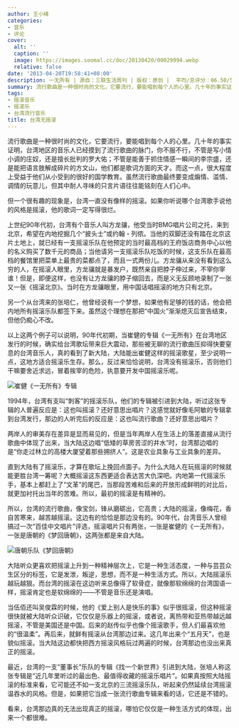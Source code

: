 ```yaml
---
author: 王小峰
categories:
- 音乐
- 评论
cover:
  alt: ''
  caption: ''
  image: https://images.soomal.cc/doc/20130420/00029994.webp
  relative: false
date: '2013-04-20T19:58:41+08:00'
description: 一无所有 | 源自：三联生活周刊 | 版权：原创 |  平均/总评分：06.50/52
summary: 流行歌曲是一种很时尚的文化，它要流行，要能唱到每个人的心里。几十年的事实证明，台湾地区的音乐人已经摸到了流行歌曲的脉门，你不服不行，不管是写小情小调的庄奴，还是擅长批判的罗大佑；不管是能善于抓住情感一瞬间的李宗盛，还是能把语言肢解成碎片的方文山，他们都是歌词方面的天才。而这一点，很大程度上受益于他们从小受到的很好的国学教育……
tags:
- 摇滚音乐
- 摇滚乐
- 台湾流行音乐
title: 台湾无摇滚
---
```


流行歌曲是一种很时尚的文化，它要流行，要能唱到每个人的心里。几十年的事实证明，台湾地区的音乐人已经摸到了流行歌曲的脉门，你不服不行，不管是写小情小调的庄奴，还是擅长批判的罗大佑；不管是能善于抓住情感一瞬间的李宗盛，还是能把语言肢解成碎片的方文山，他们都是歌词方面的天才。而这一点，很大程度上受益于他们从小受到的很好的国学教育。虽然流行歌曲最终要变成煽情、滥情、调情的玩意儿，但其中耐人寻味的只言片语往往能铭刻在人们心中。

但一个很有趣的现象是，台湾一直没有像样的摇滚。如果你听说哪个台湾歌手说他的风格是摇滚，他的歌词一定写得很烂。

上世纪90年代初，台湾有个音乐人叫方龙骧，他受当时BMG唱片公司之托，来到北京，希望在内地挖掘几个“披头士”或约翰・列侬。当他的双脚还没有踏在北京这片土地上，就已经有一支摇滚乐队在他预定的当时最高档的王府饭店商务中心以他的名义购买了数千元的商品；当他请另一支摇滚乐队吃饭的时候，这支乐队在最高档的餐馆里把菜单上最贵的菜都点了，而且一式两份儿。方龙骧从来没有看到这么穷的人，在摇滚人眼里，方龙骧就是暴发户，既然亲自把脖子伸过来，不宰你宰谁！但是，即便这样，也没有让方龙骧的脖子缩回去，而是义无反顾地录制了一张又一张《摇滚北京》。当时在方龙骧眼里，用中国话唱摇滚的地方只有北京。

另一个从台湾来的张培仁，他曾经说有一个梦想，如果他有足够的钱的话，他会把内地所有摇滚乐队都签下来。虽然这个理想在那把“中国火”渐渐熄灭后宣告结束，但他仍痴心不改。

以上这两个例子可以说明，90年代初期，当崔健的专辑《一无所有》在台湾地区发行的时候，确实给台湾歌坛带来巨大震动，那些被无聊的流行歌曲压抑得快要窒息的台湾音乐人，真的看到了新大陆，大陆能出崔健这样的摇滚歌星，至少说明一点，这地方适合摇滚乐生存。那么，反过来恰恰说明，台湾没有摇滚乐，否则他们干嘛要舍近求远，冒着挨宰的危险，执意要开发中国摇滚乐呢。

![崔健《一无所有》专辑](https://images.soomal.cc/doc/20110920/00013646.webp)





1994年，台湾有支叫“刺客”的摇滚乐队，他们的专辑被引进到大陆，听过这张专辑的人普遍反应是：这也叫摇滚？还好意思出唱片？这感觉就好像毛阿敏的专辑拿到台湾发行，那边的人听完后的反应是：这也叫流行歌曲？还好意思出唱片？

两岸人的审美存在差异是显而易见的，但是当年两岸人在生活上的落差直接从流行歌曲中体现了出来，当大陆这边唱“低矮的草房苦涩的井水”时，台湾那边唱的是“你走过林立的高楼大厦望着那些拥挤人”。这是农业具象与工业具象的差异。

直到大陆有了摇滚乐，才算在歌坛上挽回点面子。为什么大陆人在玩摇滚的时候就能更胜台湾一筹呢？大概摇滚这东西更适合表达苦大仇深吧。内地第一代摇滚乐手，基本上都赶上了“文革”的尾巴，当那段苦难和后来的开放形成鲜明的对比后，就更加衬托出当年的苦难。所以，最初的摇滚是有精神的。

所以，台湾的流行歌曲，像宝剑，锋从磨砺出，它高贵；大陆的摇滚，像梅花，香自苦寒来，越苦越摇滚。这边有的恰恰是那边没有的。90年代，台湾音乐人曾经搞过一次“百佳中文唱片”评选，摇滚唱片只有两张，一张是崔健的《一无所有》，一张是唐朝的《梦回唐朝》，这两张都是来自大陆。

![唐朝乐队《梦回唐朝》](https://images.soomal.cc/doc/20090406/00000003.webp)





大陆听众更喜欢把摇滚上升到一种精神层次上，它是一种生活态度，一种与芸芸众生区分的标签，它是发泄，叛逆，思想，而不是一种生活方式。所以，大陆摇滚乐越玩越狠。而台湾的摇滚在这边听来总像得了软骨症，就像那软绵绵的台湾国语一样，摇滚肯定也是软绵绵的――不管是音乐还是演唱。

当伍佰还叫吴俊霖的时候，他的《爱上别人是快乐的事》似乎很摇滚，但这种摇滚很快就被大陆听众识破，它仅仅是乐器上的摇滚，或者说，离热带和亚热带越远越摇滚，不管是美国还是中国。后来的赵传似乎也像个摇滚歌手，但人们最喜欢他的“很温柔”。再后来，就鲜有摇滚从台湾那边过来。这几年出来个“五月天”，也是貌似摇滚。当大陆这边都快把西方摇滚风格玩过两遍的时候，台湾那边也没出来真正的摇滚。

最近，台湾的一支“董事长”乐队的专辑《找一个新世界》引进到大陆，张培人称这张专辑是“近几年里听过的最出色、最值得收藏的摇滚乐唱片”。如果真按照大陆摇滚的标准来看，它可能还不如一支北京的三流摇滚乐队，听起来仍然延续台湾摇滚温吞水的风格。但是，如果把它当成一张流行歌曲专辑来看的话，它还是不错的。

看来，台湾那边真的无法出现真正的摇滚，哪怕它仅仅是一种生活方式的体现，出来一个都很难。